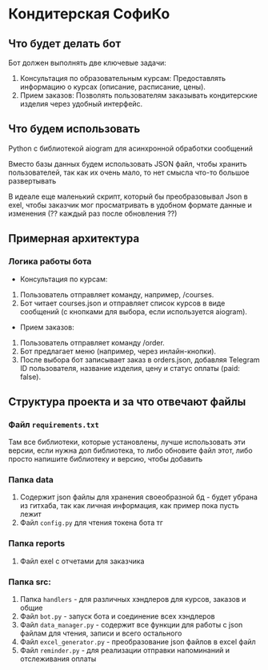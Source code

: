 # Кондитерская СофиКо


## Что будет делать бот
Бот должен выполнять две ключевые задачи:

1. Консультация по образовательным курсам: Предоставлять информацию о курсах (описание, расписание, цены).
2. Прием заказов: Позволять пользователям заказывать кондитерские изделия через удобный интерфейс.

## Что будем использовать 

Python с библиотекой aiogram для асинхронной обработки сообщений

Вместо базы данных будем использовать JSON файл, чтобы хранить пользователей, так как их очень мало, то нет смысла что-то большое развертывать

В идеале еще маленький скрипт, который бы преобразовывал Json в exel, чтобы заказчик мог просматривать в удобном формате данные и изменения (?? каждый раз после обновления ??) 

## Примерная архитектура
### Логика работы бота
* Консультация по курсам:
1. Пользователь отправляет команду, например, /courses.
2. Бот читает courses.json и отправляет список курсов в виде сообщений (с кнопками для выбора, если используется aiogram).
*  Прием заказов:
1. Пользователь отправляет команду /order.
2. Бот предлагает меню (например, через инлайн-кнопки).
3. После выбора бот записывает заказ в orders.json, добавляя Telegram ID пользователя, название изделия, цену и статус оплаты (paid: false).


## Структура проекта и за что отвечают файлы
### Файл `requirements.txt`
Там все библиотеки, которые установлены, лучше использовать эти версии, если нужна доп библиотека, то либо обновите файл этот, либо просто напишите библиотеку и версию, чтобы добавить

### Папка data
1. Содержит json файлы для хранения своеобразной бд - будет убрана из гитхаба, так как личная информация, как пример пока пусть лежит
2. Файл `config.py` для чтения токена бота тг

### Папка reports
1. Файл exel с отчетами для заказчика

### Папка src:
1. Папка `handlers` - для различных хэндлеров для курсов, заказов и общие 
2. Файл `bot.py` - запуск бота и соединение всех хэндлеров
3. Файл `data_manager.py` - содержит все функции для работы с json файлам для чтения, записи и всего остального
4. Файл `excel_generator.py` - преобразование json файлов в excel файл
5. Файл `reminder.py` - для реализации отправки напоминаний и отслеживания оплаты



